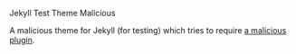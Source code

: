 Jekyll Test Theme Malicious

A malicious theme for Jekyll (for testing) which tries to require [a malicious plugin](https://github.com/jekyll/jekyll-test-plugin-malicious).
